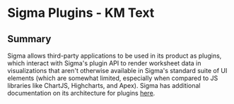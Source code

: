 # Sigma Plugins - KM Text

## Summary

Sigma allows third-party applications to be used in its product as plugins, which interact with Sigma's plugin API to render worksheet data in visualizations that aren't otherwise available in Sigma's standard suite of UI elements (which are somewhat limited, especially when compared to JS libraries like ChartJS, Highcharts, and Apex). Sigma has additional documentation on its architecture for plugins [here](https://help.sigmacomputing.com/hc/en-us/articles/4410322911123-Develop-Sigma-Plugins).

